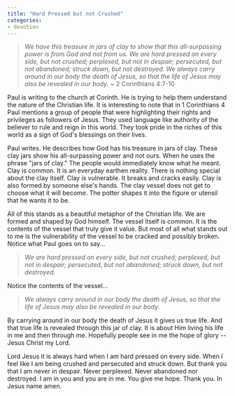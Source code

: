 ```yaml
---
title: "Hard Pressed but not Crushed"
categories:
- devotion
---
```


> *We have this treasure in jars of clay to show that this all-surpassing power is from God and not from us. We are hard pressed on every side, but not crushed; perplexed, but not in despair; persecuted, but not abandoned; struck down, but not destroyed. We always carry around in our body the death of Jesus, so that the life of Jesus may also be revealed in our body.*
>~ 2 Corinthians 4:7-10

Paul is writing to the church at Corinth. He is trying to help them understand the nature of the Christian life. It is interesting to note that in 1 Corinthians 4 Paul mentions a group of people that were highlighting their rights and privileges as followers of Jesus. They used language like authority of the believer to rule and reign in this world. They took pride in the riches of this world as a sign of God's blessings on their lives.

Paul writes. He describes how God has his treasure in jars of clay. These clay jars show his all-surpassing power and not ours. When he uses the phrase "jars of clay." The people would immediately know what he meant. Clay is common. It is an everyday earthen reality. There is nothing special about the clay itself. Clay is vulnerable. It breaks and cracks easily. Clay is also formed by someone else's hands. The clay vessel does not get to choose what it will become. The potter shapes it into the figure or utensil that he wants it to be.

All of this stands as a beautiful metaphor of the Christian life. We are formed and shaped by God himself. The vessel itself is common. It is the contents of the vessel that truly give it value. But most of all what stands out to me is the vulnerability of the vessel to be cracked and possibly broken. Notice what Paul goes on to say...

> *We are hard pressed on every side, but not crushed; perplexed, but not in despair; persecuted, but not abandoned; struck down, but not destroyed.*

Notice the contents of the vessel...

> *We always carry around in our body the death of Jesus, so that the life of Jesus may also be revealed in our body.*

By carrying around in our body the death of Jesus it gives us true life. And that true life is revealed through this jar of clay. It is about Him living his life in me and then through me. Hopefully people see in me the hope of glory -- Jesus Christ my Lord.

Lord Jesus it is always hard when I am hard pressed on every side. When I feel like I am being crushed and persecuted and struck down. But thank you that I am never in despair. Never perplexed. Never abandoned nor destroyed. I am in you and you are in me. You give me hope. Thank you. In Jesus name amen.